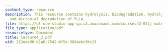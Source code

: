 ```yaml
---
content_type: resource
description: This resource contains hydrolysis, biodegradation, hydrolysable polymers
  and microbial degradation of PLLA.
file: https://ol-ocw-studio-app-qa.s3.amazonaws.com/courses/3-051j-materials-for-biomedical-applications-spring-2006/212eeed0b1a87542bf5e3884ebc9bc23_lecture4_2.pdf
file_type: application/pdf
resourcetype: Document
title: lecture4_2.pdf
uid: 212eeed0-b1a8-7542-bf5e-3884ebc9bc23
---
```

